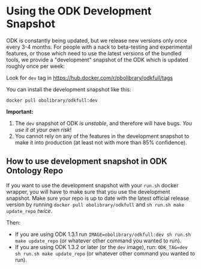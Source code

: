 # Using the ODK Development Snapshot

ODK is constantly being updated, but we release new versions only once every 3-4 months. 
For people with a nack to beta-testing and experimental features, or those which need to use the latest versions of the bundled tools,
we provide a "development" snapshot of the ODK which is updated roughly once per week:

Look for `dev` tag in https://hub.docker.com/r/obolibrary/odkfull/tags

You can install the development snapshot like this:

```
docker pull obolibrary/odkfull:dev
```

**Important:**

1. The `dev` snapshot of ODK _is unstable_, and therefore will have bugs. _You use it at your own risk_!
2. You cannot rely on any of the features in the development snapshot to make it into production (at least not with more than 85% confidence).

## How to use development snapshot in ODK Ontology Repo

If you want to use the development snapshot with your `run.sh` docker wrapper, you will have to make sure that you use the development snapshot. 
Make sure your repo is up to date with the latest official release version by running `docker pull obolibrary/odkfull` and `sh run.sh make update_repo` _twice_.

Then: 

- If you are using ODK 1.3.1 run `IMAGE=obolibrary/odkfull:dev sh run.sh make update_repo` (or whatever other command you wanted to run).
- If you are using ODK 1.3.2 or later (or the `dev` image), run: `ODK_TAG=dev sh run.sh make update_repo` (or whatever other command you wanted to run).
